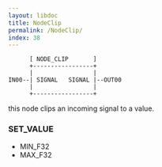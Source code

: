 ```yaml
---
layout: libdoc
title: NodeClip
permalink: /NodeClip/
index: 38
---
```


          [ NODE_CLIP       ]       
          +-----------------+       
          |                 |       
    IN00--| SIGNAL   SIGNAL |--OUT00
          |                 |       
          +-----------------+       

this node clips an incoming signal to a value.

### SET_VALUE

- MIN_F32
- MAX_F32


